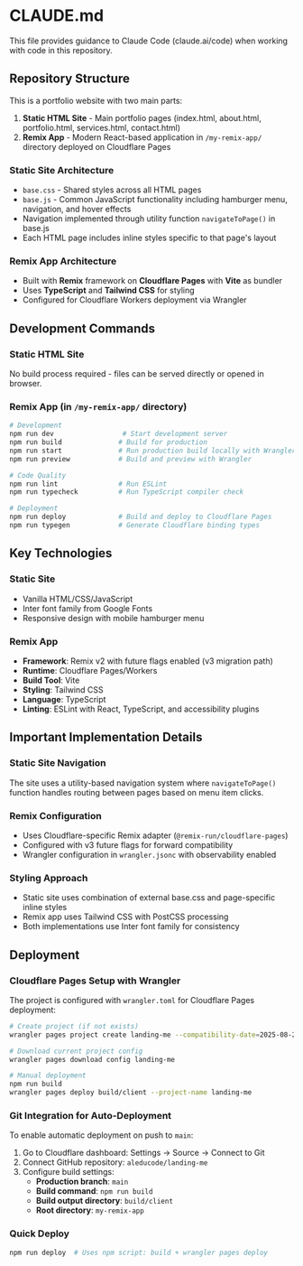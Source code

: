 # CLAUDE.md

This file provides guidance to Claude Code (claude.ai/code) when working with code in this repository.

## Repository Structure

This is a portfolio website with two main parts:
1. **Static HTML Site** - Main portfolio pages (index.html, about.html, portfolio.html, services.html, contact.html)
2. **Remix App** - Modern React-based application in `/my-remix-app/` directory deployed on Cloudflare Pages

### Static Site Architecture
- `base.css` - Shared styles across all HTML pages
- `base.js` - Common JavaScript functionality including hamburger menu, navigation, and hover effects
- Navigation implemented through utility function `navigateToPage()` in base.js
- Each HTML page includes inline styles specific to that page's layout

### Remix App Architecture
- Built with **Remix** framework on **Cloudflare Pages** with **Vite** as bundler
- Uses **TypeScript** and **Tailwind CSS** for styling
- Configured for Cloudflare Workers deployment via Wrangler

## Development Commands

### Static HTML Site
No build process required - files can be served directly or opened in browser.

### Remix App (in `/my-remix-app/` directory)
```bash
# Development
npm run dev                 # Start development server
npm run build              # Build for production
npm run start              # Run production build locally with Wrangler
npm run preview            # Build and preview with Wrangler

# Code Quality
npm run lint               # Run ESLint
npm run typecheck          # Run TypeScript compiler check

# Deployment
npm run deploy             # Build and deploy to Cloudflare Pages
npm run typegen            # Generate Cloudflare binding types
```

## Key Technologies

### Static Site
- Vanilla HTML/CSS/JavaScript
- Inter font family from Google Fonts
- Responsive design with mobile hamburger menu

### Remix App
- **Framework**: Remix v2 with future flags enabled (v3 migration path)
- **Runtime**: Cloudflare Pages/Workers
- **Build Tool**: Vite
- **Styling**: Tailwind CSS
- **Language**: TypeScript
- **Linting**: ESLint with React, TypeScript, and accessibility plugins

## Important Implementation Details

### Static Site Navigation
The site uses a utility-based navigation system where `navigateToPage()` function handles routing between pages based on menu item clicks.

### Remix Configuration
- Uses Cloudflare-specific Remix adapter (`@remix-run/cloudflare-pages`)
- Configured with v3 future flags for forward compatibility
- Wrangler configuration in `wrangler.jsonc` with observability enabled

### Styling Approach
- Static site uses combination of external base.css and page-specific inline styles
- Remix app uses Tailwind CSS with PostCSS processing
- Both implementations use Inter font family for consistency

## Deployment

### Cloudflare Pages Setup with Wrangler
The project is configured with `wrangler.toml` for Cloudflare Pages deployment:

```bash
# Create project (if not exists)
wrangler pages project create landing-me --compatibility-date=2025-08-23 --production-branch=main

# Download current project config
wrangler pages download config landing-me

# Manual deployment
npm run build
wrangler pages deploy build/client --project-name landing-me
```

### Git Integration for Auto-Deployment
To enable automatic deployment on push to `main`:

1. Go to Cloudflare dashboard: Settings → Source → Connect to Git
2. Connect GitHub repository: `aleducode/landing-me`
3. Configure build settings:
   - **Production branch**: `main`
   - **Build command**: `npm run build`
   - **Build output directory**: `build/client`
   - **Root directory**: `my-remix-app`

### Quick Deploy
```bash
npm run deploy  # Uses npm script: build + wrangler pages deploy
```